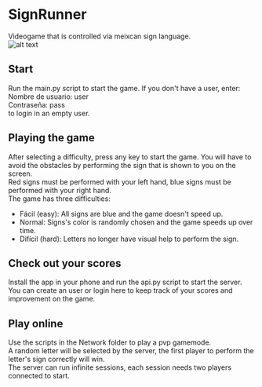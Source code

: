 # SignRunner
Videogame that is controlled via meixcan sign language.\
![alt text](https://media.giphy.com/media/U7JqwDaIEcgAX4DzWt/giphy.gif)
## Start
Run the main.py script to start the game. If you don't have a user, enter:\
Nombre de usuario: user\
Contraseña: pass\
to login in an empty user.
## Playing the game
After selecting a difficulty, press any key to start the game. You will have to avoid the obstacles by performing the sign that is shown to you on the screen.\
Red signs must be performed with your left hand, blue signs must be performed with your right hand.\
The game has three difficulties:
* Fácil (easy): All signs are blue and the game doesn't speed up.
* Normal: Signs's color is randomly chosen and the game speeds up over time.
* Difícil (hard): Letters no longer have visual help to perform the sign.
## Check out your scores
Install the app in your phone and run the api.py script to start the server.\
You can create an user or login here to keep track of your scores and improvement on the game.
## Play online
Use the scripts in the Network folder to play a pvp gamemode.\
A random letter will be selected by the server, the first player to perform the letter's sign correctly will win.\
The server can run infinite sessions, each session needs two players connected to start.
